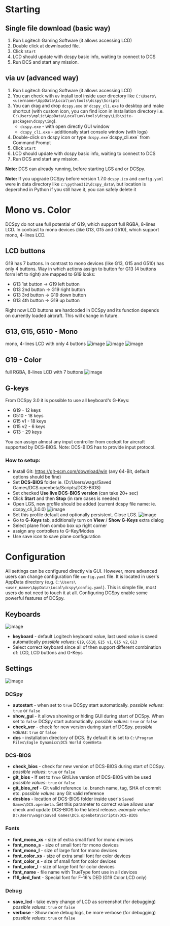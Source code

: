 # Starting
## Single file download (basic way)
1. Run Logitech Gaming Software (it allows accessing LCD)
2. Double click at downloaded file.
3. Click `Start`
4. LCD should update with dcspy basic info, waiting to connect to DCS
5. Run DCS and start any mission.

## via uv (advanced way)
1. Run Logitech Gaming Software (it allows accessing LCD)
2. You can check with `uv` install tool inside user directory like `C:\Users\<username>\AppData\Local\uv\tools\dcspy\Scripts`
3. You can drag and drop `dcspy.exe` or `dcspy_cli.exe` to desktop and make shortcut (with custom icon, you can find icon in installation directory i.e. `C:\Users\mplic\AppData\Local\uv\tools\dcspy\Lib\site-packages\dcspy\img`).
   * `dcspy.exe` - with open directly GUI window
   * `dcspy_cli.exe` - additionally start console window (with logs)
4. Double-click on dcspy icon or type `dcspy.exe`\`dcspy_cli.exe` from Command Prompt
5. Click `Start`
6. LCD should update with dcspy basic info, waiting to connect to DCS
7. Run DCS and start any mission.

**Note:** DCS can already running, before starting LGS and or DCSpy.

**Note:** If you upgrade DCSpy before version 1.7.0 `dcspy.ico` and `config.yaml` were in data directory like `c:\python312\dcspy_data\` but location is deperched in Python if you still have it, you can safely delete it

# Mono vs. Color
DCSpy do not use full potential of G19, which support full RGBA, 8-lines LCD.
In contrast to mono devices (like G13, G15 and G510), which support mono, 4-lines LCD.

## LCD buttons
G19 has 7  buttons.
In contrast to mono devices (like G13, G15 and G510) has only 4 buttons.
Way in which actions assign to button for G13 (4 buttons form left to right) are mapped to G19 looks:
* G13 1st button -> G19 left button
* G13 2nd button -> G19 right button
* G13 3rd button -> G19 down button
* G13 4th button -> G19 up button

Right now LCD buttons are hardcoded in DCSpy and its function depends on currently loaded aircraft. This will change in future.

## G13, G15, G510 - Mono
mono, 4-lines LCD with only 4 buttons
![image](https://user-images.githubusercontent.com/475312/174407168-7db23a3f-3493-4a35-b898-ebb3a3ff839f.png)
![image](https://user-images.githubusercontent.com/475312/174407442-ed9c7d85-057d-4572-8316-3578721e4dab.png)
![image](https://user-images.githubusercontent.com/475312/174407530-b010691c-0895-4786-ad4e-8f98deeebb02.png)
## G19 - Color
full RGBA, 8-lines LCD with 7 buttons
![image](https://user-images.githubusercontent.com/475312/174407299-d07e7ba5-d837-4af4-884a-7e20a48d676a.png)

## G-keys
From DCSpy 3.0 it is possible to use all keyboard's G-Keys:
* G19 - 12 keys
* G510 - 18 keys
* G15 v1 - 18 keys
* G15 v2 - 6 keys
* G13 - 29 keys

You can assign almost any input controller from cockpit for aircraft supported by DCS-BIOS. Note: DCS-BIOS has to provide input protocol.

### How to setup:
* Install Git: https://git-scm.com/download/win (any 64-Bit, default options should be fine)
* Set **DCS-BIOS** folder
  ie. (D:/Users/wags/Saved Games/DCS.openbeta/Scripts/DCS-BIOS)
* Set checked **Use live DCS-BIOS version** (can take 20+ sec)
* Click **Start** and then **Stop** (in rare cases is needed)
* Open LGS, new profile should be added (current dcspy file name: ie. dcspy_cli_3.0.0)
![image](https://github.com/emcek/dcspy/assets/475312/3145510c-ad8b-4fca-8fe6-596129d9a755)
* Set this profile default and optionally persistent. Close LGS.
![image](https://github.com/emcek/dcspy/assets/475312/c56f61fb-bafb-4fd2-a2a9-549b5b1be990)
* Go to **G-Keys** tab, additionally turn on **View** / **Show G-Keys** extra dialog
* Select plane from combo box up right corner
* assign any controllers to G-Key/Modes
* Use save icon to save plane configuration

# Configuration
All settings can be configured directly via GUI. However,  more advanced users can change configuration file `config.yaml` file. It is located in user's AppData directory (e.g. `C:\Users\<user_name>\AppData\Local\dcspy\config.yaml`).
This is simple file, most users do not need to touch it at all. Configuring DCSpy enable some powerful features of DCSpy.

## Keyboards
![image](https://github.com/emcek/dcspy/assets/475312/3be6a62f-029e-43a2-b6ab-b2d4e06e8e9b)

* **keyboard** - default Logitech keyboard value, last used value is saved automatically
  *possible values*: `G19`, `G510`, `G15 v1`, `G15 v2`, `G13`
* Select correct keyboard since all of then support different combination of: LCD, LCD buttons and G-Keys

## Settings
![image](https://github.com/emcek/dcspy/assets/475312/70b9101e-e09e-492f-8baa-92bf2be812a7)

### DCSpy
* **autostart** - when set to `true` DCSpy start automatically.
  *possible values*: `true` or `false`
* **show_gui** - it allows showing or hiding GUI during start of DCSpy. When set to `false` DCSpy start automatically.
  *possible values*: `true` or `false`
* **check_ver** - check for new version during start of DCSpy.
  *possible values*: `true` or `false`
* **dcs** - installation directory of DCS. By default it is set to `C:\Program Files\Eagle Dynamics\DCS World OpenBeta`

### DCS-BIOS
* **check_bios** - check for new version of DCS-BIOS during start of DCSpy.
  *possible values*: `true` or `false`
* **git_bios** - If set to `True` Git/Live version of DCS-BIOS with be used
  *possible values*: `true` or `false`
* **git_bios_ref** - Git valid reference i.e. branch name, tag, SHA of commit etc.
  *possible values*: any Git valid reference
* **dcsbios** - location of DCS-BIOS folder inside user's `Saved Games\DCS.openbeta`.
  Set this parameter to correct value allows user check and update DCS-BIOS to the latest release.
  *example value*: `D:\Users\wags\Saved Games\DCS.openbeta\Scripts\DCS-BIOS`

### Fonts
* **font_mono_xs** - size of extra small font for mono devices
* **font_mono_s** - size of small font for mono devices
* **font_mono_l** - size of large font for mono devices
* **font_color_xs** - size of extra small font for color devices
* **font_color_s** - size of small font for color devices
* **font_color_l** - size of large font for color devices
* **font_name** - file name with TrueType font use in all devices
* **f16_ded_font** - Special font for F-16's DED (G19 Color LCD only)

### Debug
* **save_lcd** - take every change of LCD as screenshot (for debugging)
  *possible values*: `true` or `false`
* **verbose** - Show more debug logs, be more verbose (for debugging)
  *possible values*: `true` or `false`
